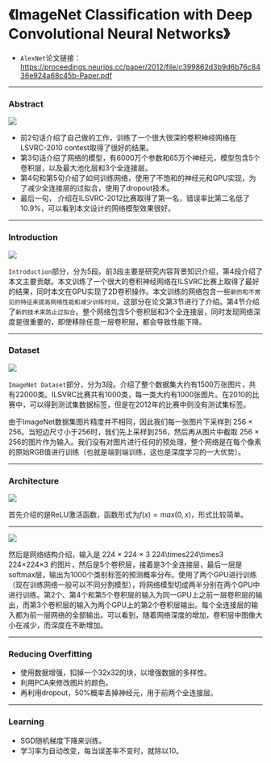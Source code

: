 # 《ImageNet Classiﬁcation with Deep Convolutional Neural Networks》

- `AlexNet`论文链接：https://proceedings.neurips.cc/paper/2012/file/c399862d3b9d6b76c8436e924a68c45b-Paper.pdf

---

### Abstract

![](https://leng-mypic.oss-cn-beijing.aliyuncs.com/mac-img/20220510163637.png)

- 前2句话介绍了自己做的工作，训练了一个很大很深的卷积神经网络在LSVRC-2010 contest取得了很好的结果。
- 第3句话介绍了网络的模型，有6000万个参数和65万个神经元，模型包含5个卷积层，以及最大池化层和3个全连接层。
- 第4句和第5句介绍了如何训练网络，使用了不饱和的神经元和GPU实现，为了减少全连接层的过拟合，使用了dropout技术。
- 最后一句， 介绍在ILSVRC-2012比赛取得了第一名，错误率比第二名低了10.9%，可以看到本文设计的网络模型效果很好。

---

### Introduction

<img src="https://leng-mypic.oss-cn-beijing.aliyuncs.com/mac-img/20220510162655.png"  />

`Introduction`部分，分为5段。前3段主要是研究内容背景知识介绍，第4段介绍了本文主要贡献。本文训练了一个很大的卷积神经网络在ILSVRC比赛上取得了最好的结果，同时本文在GPU实现了2D卷积操作。本文训练的网络包含一些`新的和不常见的特征来提高网络性能和减少训练时间`，这部分在论文第3节进行了介绍。第4节介绍了`新的技术来防止过拟合`。整个网络包含5个卷积层和3个全连接层，同时发现网络深度是很重要的，即使移除任意一层卷积层，都会导致性能下降。

---

### Dataset

![](https://leng-mypic.oss-cn-beijing.aliyuncs.com/mac-img/20220510162841.png)

`ImageNet Dataset`部分，分为3段。介绍了整个数据集大约有1500万张图片，共有22000类。ILSVRC比赛共有1000类，每一类大约有1000张图片。在2010的比赛中，可以得到测试集数据标签，但是在2012年的比赛中则没有测试集标签。

由于ImageNet数据集图片精度并不相同，因此我们每一张图片下采样到 256 × 256。当短边尺寸小于256时，我们先上采样到256，然后再从图片中截取 256 × 256的图片作为输入。我们没有对图片进行任何的预处理，整个网络是在每个像素的原始RGB值进行训练（也就是端到端训练，这也是深度学习的一大优势）。

---


### Architecture

![](https://leng-mypic.oss-cn-beijing.aliyuncs.com/mac-img/20220510163234.png)


首先介绍的是ReLU激活函数，函数形式为$f(x)=max(0,x)$，形式比较简单。

---

![](https://leng-mypic.oss-cn-beijing.aliyuncs.com/mac-img/20220510163854.png)

然后是网络结构介绍，输入是 224 × 224 × 3 224\times224\times3 224×224×3 的图片，然后是5个卷积层，接着是3个全连接层，最后一层是softmax层，输出为1000个类别标签的预测概率分布。使用了两个GPU进行训练（现在训练网络一般可以不同分割模型），将网络模型切成两半分别在两个GPU中进行训练。第2个、第4个和第5个卷积层的输入为同一GPU上之前一层卷积层的输出，而第3个卷积层的输入为两个GPU上的第2个卷积层输出。每个全连接层的输入都为前一层网络的全部输出。可以看到，随着网络深度的增加，卷积层中图像大小在减少，而深度在不断增加。

---

### Reducing Overfitting

- 使用数据增强，扣掉一个32x32的块，以增强数据的多样性。
- 利用PCA来修改图片的颜色。
- 再利用dropout，50%概率丢掉神经元，用于前两个全连接层。

---

### Learning

- SGD随机梯度下降来训练。
- 学习率为自动改变，每当误差率不变时，就除以10。
